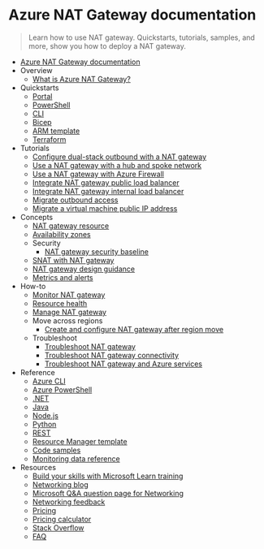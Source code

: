 # Azure NAT Gateway documentation
> Learn how to use NAT gateway. Quickstarts, tutorials, samples, and more, show you how to deploy a NAT gateway.
  - [Azure NAT Gateway documentation](https://learn.microsoft.com/en-us/azure/nat-gateway/)
  - Overview
    - [What is Azure NAT Gateway?](https://learn.microsoft.com/en-us/azure/nat-gateway/nat-overview)
  - Quickstarts
    - [Portal](https://learn.microsoft.com/en-us/azure/nat-gateway/quickstart-create-nat-gateway-portal)
    - [PowerShell](https://learn.microsoft.com/en-us/azure/nat-gateway/quickstart-create-nat-gateway-powershell)
    - [CLI](https://learn.microsoft.com/en-us/azure/nat-gateway/quickstart-create-nat-gateway-cli)
    - [Bicep](https://learn.microsoft.com/en-us/azure/nat-gateway/quickstart-create-nat-gateway-bicep)
    - [ARM template](https://learn.microsoft.com/en-us/azure/nat-gateway/quickstart-create-nat-gateway-template)
    - [Terraform](https://learn.microsoft.com/en-us/azure/nat-gateway/quickstart-create-nat-gateway-terraform)
  - Tutorials
    - [Configure dual-stack outbound with a NAT gateway](https://learn.microsoft.com/en-us/azure/nat-gateway/tutorial-dual-stack-outbound-nat-load-balancer)
    - [Use a NAT gateway with a hub and spoke network](https://learn.microsoft.com/en-us/azure/nat-gateway/tutorial-hub-spoke-route-nat)
    - [Use a NAT gateway with Azure Firewall](https://learn.microsoft.com/en-us/azure/nat-gateway/tutorial-hub-spoke-nat-firewall)
    - [Integrate NAT gateway public load balancer](https://learn.microsoft.com/en-us/azure/nat-gateway/tutorial-nat-gateway-load-balancer-public-portal)
    - [Integrate NAT gateway internal load balancer](https://learn.microsoft.com/en-us/azure/nat-gateway/tutorial-nat-gateway-load-balancer-internal-portal)
    - [Migrate outbound access](https://learn.microsoft.com/en-us/azure/nat-gateway/tutorial-migrate-outbound-nat)
    - [Migrate a virtual machine public IP address](https://learn.microsoft.com/en-us/azure/nat-gateway/tutorial-migrate-ilip-nat)
  - Concepts
    - [NAT gateway resource](https://learn.microsoft.com/en-us/azure/nat-gateway/nat-gateway-resource)
    - [Availability zones](https://learn.microsoft.com/en-us/azure/nat-gateway/nat-availability-zones)
    - Security
      - [NAT gateway security baseline](https://learn.microsoft.com/security/benchmark/azure/baselines/virtual-network-nat-security-baseline)
    - [SNAT with NAT gateway](https://learn.microsoft.com/en-us/azure/nat-gateway/nat-gateway-snat)
    - [NAT gateway design guidance](https://learn.microsoft.com/en-us/azure/nat-gateway/nat-gateway-design)
    - [Metrics and alerts](https://learn.microsoft.com/en-us/azure/nat-gateway/nat-metrics)
  - How-to
    - [Monitor NAT gateway](https://learn.microsoft.com/en-us/azure/nat-gateway/monitor-nat-gateway)
    - [Resource health](https://learn.microsoft.com/en-us/azure/nat-gateway/resource-health)
    - [Manage NAT gateway](https://learn.microsoft.com/en-us/azure/nat-gateway/manage-nat-gateway)
    - Move across regions
      - [Create and configure NAT gateway after region move](https://learn.microsoft.com/en-us/azure/nat-gateway/region-move-nat-gateway)
    - Troubleshoot
      - [Troubleshoot NAT gateway](https://learn.microsoft.com/en-us/azure/nat-gateway/troubleshoot-nat)
      - [Troubleshoot NAT gateway connectivity](https://learn.microsoft.com/en-us/azure/nat-gateway/troubleshoot-nat-connectivity)
      - [Troubleshoot NAT gateway and Azure services](https://learn.microsoft.com/en-us/azure/nat-gateway/troubleshoot-nat-and-azure-services)
  - Reference
    - [Azure CLI](https://learn.microsoft.com/cli/azure/azure-cli-reference-for-network)
    - [Azure PowerShell](https://learn.microsoft.com/powershell/module/az.network)
    - [.NET](https://learn.microsoft.com/dotnet/api/overview/azure/virtual-network)
    - [Java](https://learn.microsoft.com/java/api/)
    - [Node.js](https://learn.microsoft.com/javascript/azure)
    - [Python](https://azure.microsoft.com/develop/python/)
    - [REST](https://learn.microsoft.com/rest/api/virtualnetwork/nat-gateways)
    - [Resource Manager template](https://learn.microsoft.com/azure/templates/microsoft.network/allversions)
    - [Code samples](https://azure.microsoft.com/resources/samples/?service=virtual-network)
    - [Monitoring data reference](https://learn.microsoft.com/en-us/azure/nat-gateway/monitor-nat-gateway-reference)
  - Resources
    - [Build your skills with Microsoft Learn training](https://learn.microsoft.com/training/modules/intro-to-azure-virtual-network-nat/)
    - [Networking blog](https://azure.microsoft.com/blog/category/networking)
    - [Microsoft Q&A question page for Networking](https://learn.microsoft.com/answers/topics/azure-virtual-network.html)
    - [Networking feedback](https://feedback.azure.com/d365community/forum/8ae9bf04-8326-ec11-b6e6-000d3a4f0789)
    - [Pricing](https://azure.microsoft.com/pricing/details/virtual-network)
    - [Pricing calculator](https://azure.microsoft.com/pricing/calculator/)
    - [Stack Overflow](https://stackoverflow.com/questions/tagged/azure-virtual-network)
    - [FAQ](https://learn.microsoft.com/en-us/azure/nat-gateway/faq.yml)
